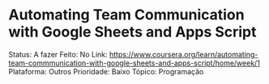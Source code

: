 # Automating Team Communication with Google Sheets and Apps Script

Status: A fazer
Feito: No
Link: https://www.coursera.org/learn/automating-team-commmunication-with-google-sheets-and-apps-script/home/week/1
Plataforma: Outros
Prioridade: Baixo
Tópico: Programação